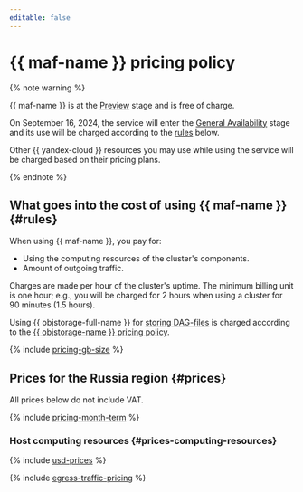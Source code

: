 ```yaml
---
editable: false
---
```


# {{ maf-name }} pricing policy



{% note warning %}

{{ maf-name }} is at the [Preview](../overview/concepts/launch-stages.md) stage and is free of charge.

On September 16, 2024, the service will enter the [General Availability](../overview/concepts/launch-stages.md) stage and its use will be charged according to the [rules](#rules) below.

Other {{ yandex-cloud }} resources you may use while using the service will be charged based on their pricing plans.

{% endnote %}

## What goes into the cost of using {{ maf-name }} {#rules}

When using {{ maf-name }}, you pay for:

* Using the computing resources of the cluster's components.
* Amount of outgoing traffic.

Charges are made per hour of the cluster's uptime. The minimum billing unit is one hour; e.g., you will be charged for 2 hours when using a cluster for 90 minutes (1.5 hours).

Using {{ objstorage-full-name }} for [storing DAG-files](operations/upload-dags.md) is charged according to the [{{ objstorage-name }} pricing policy](../storage/pricing.md).

{% include [pricing-gb-size](../_includes/pricing-gb-size.md) %}

## Prices for the Russia region {#prices}




All prices below do not include VAT.


{% include [pricing-month-term](../_includes/mdb/pricing-month-term.md) %}

### Host computing resources {#prices-computing-resources}



{% include [usd-prices](../_pricing/managed-airflow/usd.md) %}


{% include [egress-traffic-pricing](../_includes/egress-traffic-pricing.md) %}

